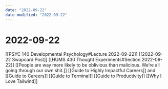 ```yaml
---
date: "2022-09-22"
date modified: "2022-09-22"
---
```


# 2022-09-22
[[PSYC 140 Developmental Psychology#Lecture 2022-09-22]]
[[2022-09-22 Swapcard Post]]
[[HUMS 430 Thought Experiments#Section 2022-09-22]]
[[People are way more likely to be oblivious than malicious. We’re all going through our own shit.]]
[[Guide to Highly Impactful Careers]] and  [[Guide to Careers]]
[[Guide to Terminal]]
[[Guide to Productivity]]
[[Why I Love Tailwind]]